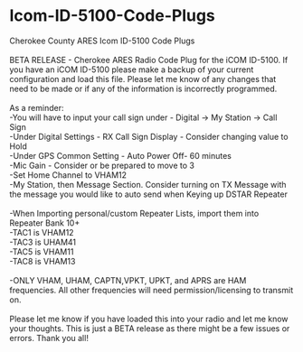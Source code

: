 # Icom-ID-5100-Code-Plugs
Cherokee County ARES Icom ID-5100 Code Plugs
<BR /><BR />
BETA RELEASE - Cherokee ARES Radio Code Plug for the iCOM ID-5100. If you have an iCOM ID-5100 please make a backup of your current configuration and load this file. Please let me know of any changes that need to be made or if any of the information is incorrectly programmed.
<BR /><BR />
As a reminder:
<BR />
-You will have to input your call sign under - Digital -> My Station -> Call Sign
<BR />
-Under Digital Settings - RX Call Sign Display - Consider changing value to Hold
<BR />
-Under GPS Common Setting - Auto Power Off- 60 minutes
<BR />
-Mic Gain - Consider or be prepared to move to 3
<BR />
-Set Home Channel to VHAM12
<BR />
-My Station, then Message Section. Consider turning on TX Message with the message you would like to auto send when Keying up DSTAR Repeater
<BR /><BR />
-When Importing personal/custom Repeater Lists, import them into Repeater Bank 10+
<BR />
-TAC1 is VHAM12
<BR />
-TAC3 is UHAM41
<BR />
-TAC5 is VHAM11
<BR />
-TAC8 is VHAM13
<BR /><BR />
-ONLY VHAM, UHAM, CAPTN,VPKT, UPKT, and APRS are HAM frequencies. All other frequencies will need permission/licensing to transmit on.
<BR /><BR />
Please let me know if you have loaded this into your radio and let me know your thoughts. This is just a BETA release as there might be a few issues or errors. Thank you all!
